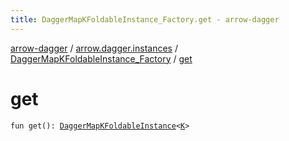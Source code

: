 ```yaml
---
title: DaggerMapKFoldableInstance_Factory.get - arrow-dagger
---
```


[arrow-dagger](../../index.html) / [arrow.dagger.instances](../index.html) / [DaggerMapKFoldableInstance_Factory](index.html) / [get](./get.html)

# get

`fun get(): `[`DaggerMapKFoldableInstance`](../-dagger-map-k-foldable-instance/index.html)`<`[`K`](index.html#K)`>`